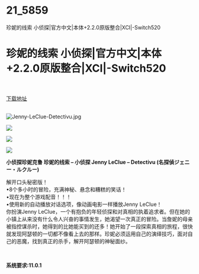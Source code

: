 # 21_5859
珍妮的线索 小侦探|官方中文|本体+2.2.0原版整合|XCI|-Switch520
# 珍妮的线索 小侦探|官方中文|本体+2.2.0原版整合|XCI|-Switch520
 <br/></br>
[下载地址](https://www.switch520.cc/article/5859 "下载地址")
<br/></br>

<p><img title="Jenny-LeClue-Detectivu.jpg" src="https://www.switch520.cc/muke_img/2022_06_21_7274317435ad2.jpg" alt="Jenny-LeClue-Detectivu.jpg"></p>
<p><img src="https://www.switch520.cc/muke_img/upload_art_editor_20210102-1_54c6c0c4cd71300738f8afeafaa0285b.jpg"></p>
<p><img src="https://www.switch520.cc/muke_img/upload_art_editor_20210102-1_809423a475905a8ce42ec52d16aee4ea.jpg"></p>
<p><img src="https://www.switch520.cc/muke_img/upload_art_editor_20210102-1_a0ef555ed253b33f8604b21671a8a5bd.jpg"></p>
<p><strong>小侦探珍妮克鲁 珍妮的线索 – 小侦探 Jenny LeClue – Detectivu (名探偵ジェニー・ルクルー)</strong></p>
<p>解开口头秘密版！<br>
•8个多小时的冒险，充满神秘、悬念和糟糕的笑话！<br>
•现在为整个游戏配音！！！<br>
•使用新的自动播放对话选项，像动画电影一样播放Jenny LeClue！<br>
你扮演Jenny LeClue，一个有抱负的年轻侦探和对真相的执着追求者。但在她的小镇上从来没有什么令人兴奋的事情发生，她渴望一次真正的冒险。当詹妮的母亲被指控谋杀时，她得到的比她能买到的还多！她开始了一段探索真相的旅程，很快就发现阿瑟顿的一切都不像看上去的那样。珍妮必须运用自己的演绎技巧，面对自己的恶魔，找到真正的杀手，解开阿瑟顿的神秘面纱。</p>
<p>&nbsp;</p>
<p><strong>系统要求:11.0.1</strong></p>



